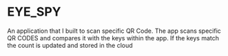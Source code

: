 # EYE_SPY
An application that I built to scan specific QR Code. 
The app scans specific QR CODES and compares it with the keys within the app.
If the keys match the count is updated and stored in the cloud
